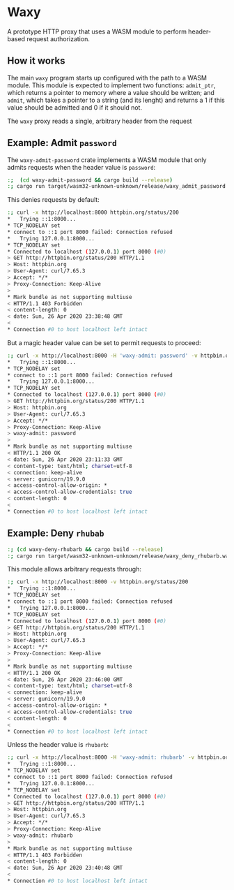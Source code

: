 # Waxy

A prototype HTTP proxy that uses a WASM module to perform header-based request authorization.

## How it works

The main `waxy` program starts up configured with the path to a WASM module. This module is
expected to implement two functions: `admit_ptr`, which returns a pointer to memory where a value
should be written; and `admit`, which takes a pointer to a string (and its lenght) and returns a
1 if this value should be admitted and 0 if it should not.

The `waxy` proxy reads a single, arbitrary header from the request

## Example: Admit `password`

The `waxy-admit-password` crate implements a WASM module that only admits requests when the header value is `password`:

```sh
:;  (cd waxy-admit-password && cargo build --release)
:; cargo run target/wasm32-unknown-unknown/release/waxy_admit_password.wasm
```

This denies requests by default:

```sh
:; curl -x http://localhost:8000 httpbin.org/status/200
*   Trying ::1:8000...
* TCP_NODELAY set
* connect to ::1 port 8000 failed: Connection refused
*   Trying 127.0.0.1:8000...
* TCP_NODELAY set
* Connected to localhost (127.0.0.1) port 8000 (#0)
> GET http://httpbin.org/status/200 HTTP/1.1
> Host: httpbin.org
> User-Agent: curl/7.65.3
> Accept: */*
> Proxy-Connection: Keep-Alive
>
* Mark bundle as not supporting multiuse
< HTTP/1.1 403 Forbidden
< content-length: 0
< date: Sun, 26 Apr 2020 23:38:48 GMT
<
* Connection #0 to host localhost left intact
```

But a magic header value can be set to permit requests to proceed:

```sh
:; curl -x http://localhost:8000 -H 'waxy-admit: password' -v httpbin.org/status/200
*   Trying ::1:8000...
* TCP_NODELAY set
* connect to ::1 port 8000 failed: Connection refused
*   Trying 127.0.0.1:8000...
* TCP_NODELAY set
* Connected to localhost (127.0.0.1) port 8000 (#0)
> GET http://httpbin.org/status/200 HTTP/1.1
> Host: httpbin.org
> User-Agent: curl/7.65.3
> Accept: */*
> Proxy-Connection: Keep-Alive
> waxy-admit: password
>
* Mark bundle as not supporting multiuse
< HTTP/1.1 200 OK
< date: Sun, 26 Apr 2020 23:11:33 GMT
< content-type: text/html; charset=utf-8
< connection: keep-alive
< server: gunicorn/19.9.0
< access-control-allow-origin: *
< access-control-allow-credentials: true
< content-length: 0
<
* Connection #0 to host localhost left intact
```

## Example: Deny `rhubab`

```sh
:; (cd waxy-deny-rhubarb && cargo build --release)
:; cargo run target/wasm32-unknown-unknown/release/waxy_deny_rhubarb.wasm
```

This module allows arbitrary requests through:

```sh
:; curl -x http://localhost:8000 -v httpbin.org/status/200
*   Trying ::1:8000...
* TCP_NODELAY set
* connect to ::1 port 8000 failed: Connection refused
*   Trying 127.0.0.1:8000...
* TCP_NODELAY set
* Connected to localhost (127.0.0.1) port 8000 (#0)
> GET http://httpbin.org/status/200 HTTP/1.1
> Host: httpbin.org
> User-Agent: curl/7.65.3
> Accept: */*
> Proxy-Connection: Keep-Alive
>
* Mark bundle as not supporting multiuse
< HTTP/1.1 200 OK
< date: Sun, 26 Apr 2020 23:46:00 GMT
< content-type: text/html; charset=utf-8
< connection: keep-alive
< server: gunicorn/19.9.0
< access-control-allow-origin: *
< access-control-allow-credentials: true
< content-length: 0
<
* Connection #0 to host localhost left intact
```

Unless the header value is `rhubarb`:

```sh
:; curl -x http://localhost:8000 -H 'waxy-admit: rhubarb' -v httpbin.org/status/200
*   Trying ::1:8000...
* TCP_NODELAY set
* connect to ::1 port 8000 failed: Connection refused
*   Trying 127.0.0.1:8000...
* TCP_NODELAY set
* Connected to localhost (127.0.0.1) port 8000 (#0)
> GET http://httpbin.org/status/200 HTTP/1.1
> Host: httpbin.org
> User-Agent: curl/7.65.3
> Accept: */*
> Proxy-Connection: Keep-Alive
> waxy-admit: rhubarb
>
* Mark bundle as not supporting multiuse
< HTTP/1.1 403 Forbidden
< content-length: 0
< date: Sun, 26 Apr 2020 23:40:48 GMT
<
* Connection #0 to host localhost left intact
```
